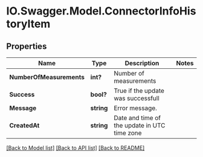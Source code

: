 # IO.Swagger.Model.ConnectorInfoHistoryItem
## Properties

Name | Type | Description | Notes
------------ | ------------- | ------------- | -------------
**NumberOfMeasurements** | **int?** | Number of measurements | 
**Success** | **bool?** | True if the update was successfull | 
**Message** | **string** | Error message. | 
**CreatedAt** | **string** | Date and time of the update in UTC time zone | 

[[Back to Model list]](../README.md#documentation-for-models) [[Back to API list]](../README.md#documentation-for-api-endpoints) [[Back to README]](../README.md)

